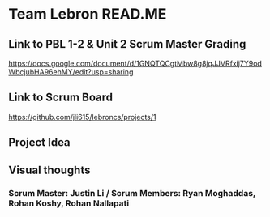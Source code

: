 # Team Lebron READ.ME

## Link to PBL 1-2 & Unit 2 Scrum Master Grading
https://docs.google.com/document/d/1GNQTQCgtMbw8g8jqJJVRfxij7Y9odWbcjubHA96ehMY/edit?usp=sharing 

## Link to Scrum Board
https://github.com/jli615/lebroncs/projects/1

## Project Idea


## Visual thoughts



### Scrum Master: Justin Li / Scrum Members: Ryan Moghaddas, Rohan Koshy, Rohan Nallapati






